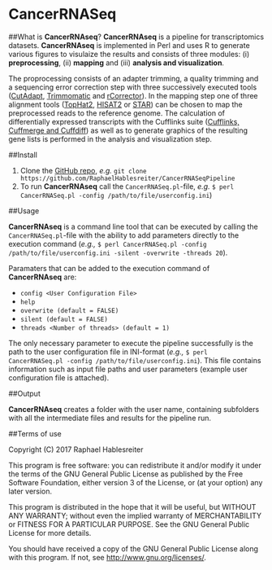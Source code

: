 # CancerRNASeq

##What is **CancerRNAseq**?
**CancerRNAseq** is a pipeline for transcriptomics datasets.
**CancerRNAseq** is implemented in Perl and uses R to generate various figures to visulaize the results and consists of three modules: (i) **preprocessing**, (ii) **mapping** and (iii) **analysis and visualization**.

The proprocessing consists of an adapter trimming, a quality trimming and a sequencing error correction step with three successively executed tools ([CutAdapt](http://cutadapt.readthedocs.io/en/stable/index.html), [Trimmomatic](http://www.usadellab.org/cms/index.php?page=trimmomatic) and [rCorrector](https://github.com/mourisl/Rcorrector)). In the mapping step one of three alignment tools ([TopHat2](http://www.ccb.jhu.edu/software/tophat/index.shtml), [HISAT2](https://ccb.jhu.edu/software/hisat2/index.shtml) or [STAR](https://github.com/alexdobin/STAR)) can be chosen to map the preprocessed reads to the reference genome. The calculation of differentially expressed transcripts with the Cufflinks suite ([Cufflinks, Cuffmerge and Cuffdiff](http://cole-trapnell-lab.github.io/cufflinks/)) as well as to generate graphics of the resulting gene lists is performed in the analysis and visualization step. 

##Install
1. Clone the [GitHub repo](https://github.com/RaphaelHablesreiter/CancerRNASeqPipeline), *e.g.* `git clone https://github.com/RaphaelHablesreiter/CancerRNASeqPipeline`
2. To run **CancerRNAseq** call the `CancerRNASeq.pl`-file, *e.g.* `$ perl CancerRNASeq.pl -config /path/to/file/userconfig.ini`)

##Usage

**CancerRNAseq** is a command line tool that can be executed by calling the `CancerRNASeq.pl`-file with the ability to add parameters directly to the execution command (*e.g.,* `$ perl CancerRNASeq.pl -config /path/to/file/userconfig.ini -silent -overwrite -threads 20`).

Paramaters that can be added to the execution command of **CancerRNAseq** are:

* `config <User Configuration File>`
* `help`
* `overwrite (default = FALSE)`
* `silent (default = FALSE)`
* `threads <Number of threads> (default = 1)`

The only necessary parameter to execute the pipeline successfully is the path to the user configuration file in INI-format (*e.g.,* `$ perl CancerRNASeq.pl -config /path/to/file/userconfig.ini`). This file contains information such as input file paths and user parameters (example user configuration file is attached).

##Output

**CancerRNAseq** creates a folder with the user name, containing subfolders with all the intermediate files and results for the pipeline run.

##Terms of use

Copyright (C) 2017  Raphael Hablesreiter

This program is free software: you can redistribute it and/or modify
    it under the terms of the GNU General Public License as published by
    the Free Software Foundation, either version 3 of the License, or
    (at your option) any later version.

This program is distributed in the hope that it will be useful,
    but WITHOUT ANY WARRANTY; without even the implied warranty of
    MERCHANTABILITY or FITNESS FOR A PARTICULAR PURPOSE.  See the
    GNU General Public License for more details.

You should have received a copy of the GNU General Public License
    along with this program.  If not, see <http://www.gnu.org/licenses/>.

